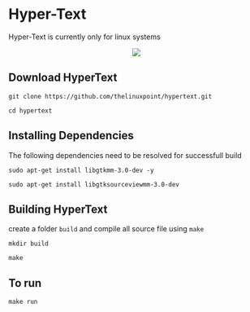 # Hyper-Text
Hyper-Text is currently only for linux systems
<div align="center">
    <img src="https://thelinuxpoint.github.io/hypertext.svg" />
</div>

## Download HyperText

```shell
git clone https://github.com/thelinuxpoint/hypertext.git

cd hypertext
```

## Installing Dependencies

The following dependencies need to be resolved for successfull build

```shell
sudo apt-get install libgtkmm-3.0-dev -y

sudo apt-get install libgtksourceviewmm-3.0-dev
```

## Building HyperText

create a folder `build` and compile all source file using `make`

```shell
mkdir build

make

```

## To run

```shell
make run
```

